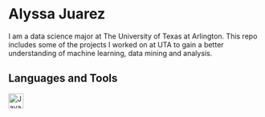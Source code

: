 # Alyssa Juarez
I am a data science major at The University of Texas at Arlington. This repo includes some of the projects I worked on at UTA to gain a better understanding of machine learning, data mining and analysis. 

## Languages and Tools
<img align="left" alt="Java" width="30px" style="padding-right:10px;"  src="https://cdn.jsdelivr.net/gh/devicons/devicon@latest/icons/azuresqldatabase/azuresqldatabase-original.svg" />
          
